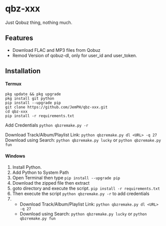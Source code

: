 # qbz-xxx
Just Qobuz thing, nothing much.

## Features
* Download FLAC and MP3 files from Qobuz
* Remod Version of qobuz-dl, only for user_id and user_token.

## Installation
#### Termux

`pkg update && pkg upgrade`<br>
`pkg install git python`<br>
`pip install --upgrade pip`<br>
`git clone https://github.com/JemPH/qbz-xxx.git`<br>
`cd qbz-xxx`<br>
`pip install -r requirements.txt`<br>

Add Credentials `python qbzremake.py -r`<br>

Download Track/Album/Playlist Link: `python qbzremake.py dl <URL> -q 27`<br>
Download using Search: `python qbzremake.py lucky` or `python qbzremake.py fun`<br>
#### Windows
1. Install Python.
2. Add Python to System Path
3. Open Terminal then type `pip install --upgrade pip`
4. Download the zipped file then extract
5. goto directory and execute the script. `pip install -r requirements.txt`
6. Then execute the script `python qbzremake.py -r` to add credentials
7. * Download Track/Album/Playlist Link: `python qbzremake.py dl <URL> -q 27`
   * Download using Search: `python qbzremake.py lucky` or `python qbzremake.py fun`
